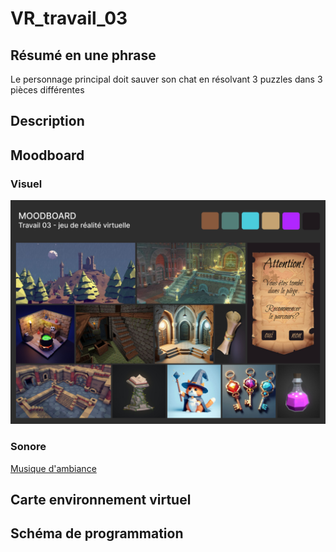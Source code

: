 # VR_travail_03
## Résumé en une phrase
Le personnage principal doit sauver son chat en résolvant 3 puzzles dans 3 pièces différentes 
## Description

## Moodboard

### Visuel
![Moodboard](medias/moodboard_vr_proj03.png)

### Sonore
[Musique d'ambiance](https://michaelghelfi.bandcamp.com/track/rangers-cabin)

## Carte environnement virtuel

## Schéma de programmation

